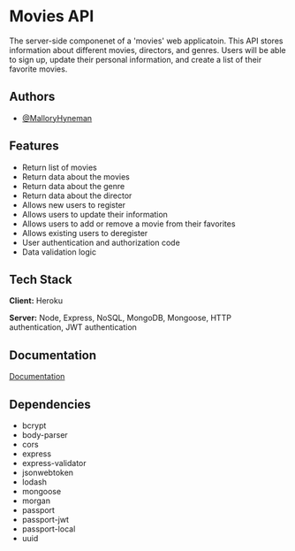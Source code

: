 
# Movies API

The server-side componenet of a 'movies' web applicatoin. This API stores information about different movies, directors, and genres. Users will be able to sign up, update their personal information, and create a list of their favorite movies.

## Authors

- [@MalloryHyneman](https://www.github.com/mhyneman8)

  
## Features

- Return list of movies
- Return data about the movies
- Return data about the genre
- Return data about the director
- Allows new users to register
- Allows users to update their information
- Allows users to add or remove a movie from their favorites
- Allows existing users to deregister
- User authentication and authorization code
- Data validation logic

  
## Tech Stack

**Client:** Heroku

**Server:** Node, Express, NoSQL, MongoDB, Mongoose, HTTP authentication, JWT authentication

  
## Documentation

[Documentation](https://myflix788.herokuapp.com/documentation)

## Dependencies
- bcrypt
- body-parser
- cors
- express
- express-validator
- jsonwebtoken
- lodash
- mongoose
- morgan
- passport
- passport-jwt
- passport-local
- uuid

  
